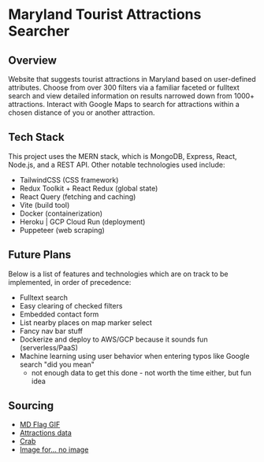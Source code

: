 # Maryland Tourist Attractions Searcher

## Overview

Website that suggests tourist attractions in Maryland based on user-defined attributes. Choose from over 300 filters via a familiar faceted or fulltext search and view detailed information on results narrowed down from 1000+ attractions. Interact with Google Maps to search for attractions within a chosen distance of you or another attraction.

## Tech Stack

This project uses the MERN stack, which is MongoDB, Express, React, Node.js, and a REST API. Other notable technologies used include:

- TailwindCSS (CSS framework)
- Redux Toolkit + React Redux (global state)
- React Query (fetching and caching)
- Vite (build tool)
- Docker (containerization)
- Heroku | GCP Cloud Run (deployment)
- Puppeteer (web scraping)

## Future Plans

Below is a list of features and technologies which are on track to be implemented, in order of precedence:

- Fulltext search
- Easy clearing of checked filters
- Embedded contact form
- List nearby places on map marker select
- Fancy nav bar stuff
- Dockerize and deploy to AWS/GCP because it sounds fun (serverless/PaaS)
- Machine learning using user behavior when entering typos like Google search "did you mean"
  - not enough data to get this done - not worth the time either, but fun idea

## Sourcing

- [MD Flag GIF](https://giphy.com/gifs/flag-state-baltimore-l0MrFpI94esUsTbIA)
- [Attractions data](https://www.visitmaryland.org/things-to-do/attractions)
- [Crab](<https://www.google.com/url?sa=i&url=https%3A%2F%2Fwww.seekpng.com%2Fipng%2Fu2q8w7q8o0y3a9w7_seafood-graphic-royalty-free-sad-huge-sad-crab%2F&psig=AOvVaw2jx0wHz9fOfhmNjyJzsKxc&ust=1651669215591000&source=images&cd=vfe&ved=0CAwQjRxqFwoTCJjBjbmxw_cCFQAAAAAdAAAAABAD>)
- [Image for... no image](<https://depositphotos.com/vector-images/no-image-available.html>)

